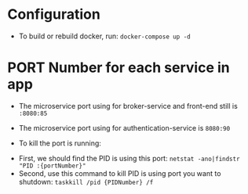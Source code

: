 # Configuration
- To build or rebuild docker, run: 
`docker-compose up -d`

# PORT Number for each service in app
- The microservice port using for broker-service and front-end still is `:8080:85`
- The microservice port using for authentication-service is `8080:90`


- To kill the port is running: 
+ First, we should find the PID is using this port: `netstat -ano|findstr "PID :{portNumber}"`
+ Second, use this command to kill PID is using port you want to shutdown: `taskkill /pid {PIDNumber} /f`